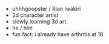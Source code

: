 - uhhhgoopster / Rian Iwakiri
- 2d character artist
- slowly learning 3d art. 
- he / him
- fun fact: i already have arthritis at 18
